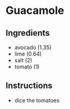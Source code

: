 # Guacamole
## Ingredients
* avocado (1.35)
* lime (0.64)
* salt (2)
* tomato (1)
## Instructions
* dice the tomatoes 
